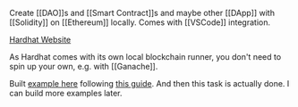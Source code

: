 Create [[DAO]]s and [[Smart Contract]]s and maybe other [[DApp]]  with [[Solidity]] on [[Ethereum]] locally. Comes with [[VSCode]] integration.

[Hardhat Website](https://hardhat.org/)

As Hardhat comes with its own local blockchain runner, you don't need to spin up your own, e.g. with [[Ganache]].


Built [example here](https://github.com/erikbgithub/hhtest) following [this guide](https://hardhat.org/hardhat-runner/docs/getting-started).
And then this task is actually done. I can build more examples later.
